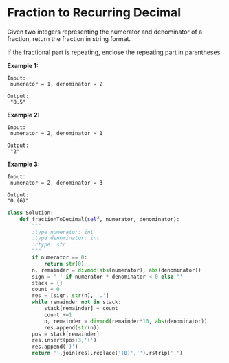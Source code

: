 # Fraction to Recurring Decimal

Given two integers representing the numerator and denominator of a fraction, return the fraction in string format.

If the fractional part is repeating, enclose the repeating part in parentheses.

**Example 1:**

```
Input:
 numerator = 1, denominator = 2

Output:
 "0.5"
```

**Example 2:**

```
Input:
 numerator = 2, denominator = 1

Output:
 "2"
```

**Example 3:**

```
Input:
 numerator = 2, denominator = 3

Output: 
"0.(6)"
```

```py
class Solution:
    def fractionToDecimal(self, numerator, denominator):
        """
        :type numerator: int
        :type denominator: int
        :rtype: str
        """
        if numerator == 0:
            return str(0)
        n, remainder = divmod(abs(numerator), abs(denominator))
        sign = '-' if numerator * denominator < 0 else ''
        stack = {}
        count = 0
        res = [sign, str(n), '.']
        while remainder not in stack:
            stack[remainder] = count
            count +=1
            n, remainder = divmod(remainder*10, abs(denominator))
            res.append(str(n))
        pos = stack[remainder]
        res.insert(pos+3,'(')
        res.append(')')
        return ''.join(res).replace('(0)','').rstrip('.')
```









